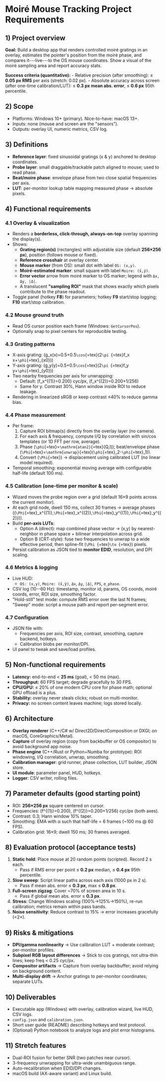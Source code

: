 # Moiré Mouse Tracking Project Requirements

## 1) Project overview

**Goal:** Build a desktop app that renders controlled moiré gratings in
an overlay, estimates the pointer's position from the moiré phase, and
compares it---live---to the OS mouse coordinates. Show a visual of the
moiré sampling area and report accuracy stats.

**Success criteria (quantitative):** - Relative precision (after
smoothing): ≤ **0.05 px RMS** per axis (stretch: 0.02 px). - Absolute
accuracy across screen (after one-time calibration/LUT): ≤ **0.3 px mean
abs. error**, ≤ **0.6 px** 95th percentile.

## 2) Scope

-   Platforms: Windows 10+ (primary). Nice-to-have: macOS 13+.
-   Inputs: none (mouse and screen are the "sensors").
-   Outputs: overlay UI, numeric metrics, CSV log.

## 3) Definitions

-   **Reference layer**: fixed sinusoidal gratings (x & y) anchored to
    desktop coordinates.
-   **Probe layer**: small draggable/trackable patch aligned to mouse;
    used to read phase.
-   **Beat/moire phase**: envelope phase from two close spatial
    frequencies per axis.
-   **LUT**: per-monitor lookup table mapping measured phase → absolute
    pixels.

## 4) Functional requirements

### 4.1 Overlay & visualization

-   Renders a **borderless, click-through, always-on-top** overlay
    spanning the display(s).
-   Shows:
    -   **Grating region(s)** (rectangles) with adjustable size (default
        **256×256 px**), position (follows mouse or fixed).
    -   **Reference crosshair** at overlay center.
    -   **Mouse marker** (from OS): small dot with label `OS: (x,y)`.
    -   **Moiré-estimated marker**: small square with label
        `Moire: (x̂,ŷ)`.
    -   **Error vector** arrow from moiré marker to OS marker; legend
        with `Δx, Δy, |Δ|`.
    -   A translucent **"sampling ROI"** mask that shows exactly which
        pixels contribute to the phase readout.
-   Toggle panel (hotkey **F8**) for parameters; hotkey **F9**
    start/stop logging; **F10** start/stop calibration.

### 4.2 Mouse ground truth

-   Read OS cursor position each frame (Windows: `GetCursorPos`).
-   Optionally snap to pixel centers for reproducible testing.

### 4.3 Grating patterns

-   X-axis grating: (g_x(x)=0.5+0.5`\cos`{=tex}(2`\pi `{=tex}f_x
    x+`\phi`{=tex}\_{x0}))
-   Y-axis grating: (g_y(y)=0.5+0.5`\cos`{=tex}(2`\pi `{=tex}f_y
    y+`\phi`{=tex}\_{y0}))
-   Two nearby frequencies per axis for unwrapping:
    -   Default: (f_x\^{(1)}=0.200) cyc/px, (f_x\^{(2)}=0.200+1/256)
    -   Same for y. Contrast 30%, Hann window inside ROI to reduce
        leakage.
-   Rendering in linearized sRGB or keep contrast ≤40% to reduce gamma
    bias.

### 4.4 Phase measurement

-   Per frame:
    1)  Capture ROI bitmap(s) directly from the overlay layer (no
        camera).
    2)  For each axis & frequency, compute I/Q by correlation with
        sin/cos templates (or 1D FFT per row, average).
    3)  Phase (`\phi`{=tex}=`\mathrm{atan2}`{=tex}(Q,I)); beat/envelope
        phase
        (`\Phi`{=tex}=`\mathrm{unwrap}`{=tex}(`\phi`{=tex}\_2-`\phi`{=tex}\_1)).
    4)  Convert (`\Phi`{=tex}) → displacement using calibrated LUT (no
        linear model required).
-   Temporal smoothing: exponential moving average with configurable
    half-life (default 100 ms).

### 4.5 Calibration (one-time per monitor & scale)

-   Wizard moves the probe region over a grid (default 16×9 points
    across the current monitor).
-   At each grid node, dwell 150 ms, collect 30 frames → average phases
    ((`\Phi`{=tex}\_x\^{(1)},`\Phi`{=tex}\_x\^{(2)},`\Phi`{=tex}\_y\^{(1)},`\Phi`{=tex}\_y\^{(2)})).
-   Build **per-axis LUTs**:
    -   Option A (direct): map combined phase vector → (x,y) by
        nearest-neighbor in phase space + bilinear interpolation across
        grid.
    -   Option B (CRT-style): fuse two frequencies to unwrap to a wide
        effective period, then spline-fit (`\Phi `{=tex}`\to `{=tex})
        pixels.
-   Persist calibration as JSON tied to **monitor EDID**, resolution,
    and DPI scaling.

### 4.6 Metrics & logging

-   Live HUD:
    -   `OS: (x,y)`, `Moire: (x̂,ŷ)`, `Δx`, `Δy`, `|Δ|`, `FPS`,
        `σ_phase`.
-   CSV log (10--60 Hz): timestamp, monitor id, params, OS coords, moiré
    coords, error, ROI size, smoothing factor.
-   "Hold-still" test mode: compute RMS error over the last N frames;
    "Sweep" mode: script a mouse path and report per-segment error.

### 4.7 Configuration

-   JSON file with:
    -   Frequencies per axis, ROI size, contrast, smoothing, capture
        backend, hotkeys.
    -   Calibration blobs per monitor/DPI.
-   UI panel to tweak and save/load profiles.

## 5) Non-functional requirements

-   **Latency:** end-to-end \< **25 ms** (goal), \< 50 ms (max).
-   **Throughput:** 60 FPS target; degrade gracefully to 30 FPS.
-   **CPU/GPU:** ≤ 20% of one modern CPU core for phase math; optional
    GPU offload is a plus.
-   **Stability:** overlay never steals clicks; robust on multi-monitor.
-   **Privacy:** no screen content leaves machine; logs stored locally.

## 6) Architecture

-   **Overlay renderer** (C++/C# w/ Direct2D/DirectComposition or DXGI;
    on macOS, CoreGraphics/Metal).
-   **Capture** of overlay region (copy from backbuffer or OS
    compositor) to avoid background app noise.
-   **Phase engine** (C++/Rust or Python+Numba for prototype): ROI
    windowing, I/Q correlation, unwrap, smoothing.
-   **Calibration manager**: grid runner, phase collection, LUT builder,
    JSON store.
-   **UI module**: parameter panel, HUD, hotkeys.
-   **Logger**: CSV writer, rolling files.

## 7) Parameter defaults (good starting point)

-   ROI: **256×256 px** square centered on cursor.
-   Frequencies: (f\^{(1)}=0.200), (f\^{(2)}=0.200+1/256) cyc/px (both
    axes).
-   Contrast: 0.3; Hann window 10% taper.
-   Smoothing: EMA with α such that half-life = 6 frames (\~100 ms @ 60
    FPS).
-   Calibration grid: 16×9; dwell 150 ms; 30 frames averaged.

## 8) Evaluation protocol (acceptance tests)

1)  **Static hold**: Place mouse at 20 random points (scripted). Record
    2 s each.
    -   Pass if RMS error per point ≤ **0.2 px** median, ≤ **0.4 px**
        95th percentile.
2)  **Slow sweep**: Script linear paths across each axis (1000 px in 2
    s).
    -   Pass if mean abs. error ≤ **0.3 px**, max ≤ **0.8 px**.
3)  **Full-screen zigzag**: Cover \~70% of screen area in 10 s.
    -   Pass if global mean abs. error ≤ **0.3 px**.
4)  **Stress**: Change Windows scaling (100%→125%→150%), re-run
    calibration; metrics remain within pass bands.
5)  **Noise sensitivity**: Reduce contrast to 15% → error increases
    gracefully (\<2×).

## 9) Risks & mitigations

-   **DPI/gamma nonlinearity** → Use calibration LUT + moderate
    contrast; per-monitor profiles.
-   **Subpixel RGB layout differences** → Stick to cos gratings, not
    ultra-thin lines; keep freq \< 0.25 cyc/px.
-   **Compositor artifacts** → Capture from overlay backbuffer; avoid
    relying on background content.
-   **Multi-display drift** → Anchor gratings to per-monitor
    coordinates; separate LUTs.

## 10) Deliverables

-   Executable app (Windows) with overlay, calibration wizard, live HUD,
    CSV logs.
-   `config.json` and `calibration.json`.
-   Short user guide (README) describing hotkeys and test protocol.
-   (Optional) Python notebook to analyze logs and plot error
    histograms.

## 11) Stretch features

-   Dual-ROI fusion for better SNR (two patches near cursor).
-   3-frequency unwrapping for ultra-wide unambiguous range.
-   Auto-recalibration when EDID/DPI changes.
-   macOS build (AX-aware variant) and Linux build.

